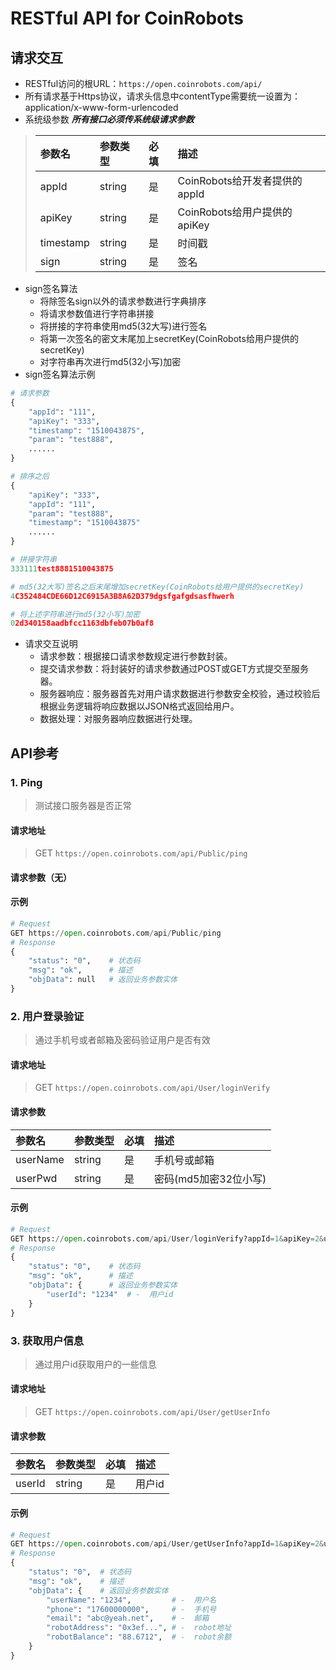 # RESTful API for CoinRobots
## 请求交互
- RESTful访问的根URL：`https://open.coinrobots.com/api/`
- 所有请求基于Https协议，请求头信息中contentType需要统一设置为：application/x-www-form-urlencoded
- 系统级参数 ***所有接口必须传系统级请求参数***
> |参数名|参数类型|必填|描述|
> |:-|:-|:-|:-|
> |appId|string|是|CoinRobots给开发者提供的appId|
> |apiKey|string|是|CoinRobots给用户提供的apiKey|
> |timestamp|string|是|时间戳|
> |sign|string|是|签名|
- sign签名算法
   - 将除签名sign以外的请求参数进行字典排序
   - 将请求参数值进行字符串拼接
   - 将拼接的字符串使用md5(32大写)进行签名
   - 将第一次签名的密文末尾加上secretKey(CoinRobots给用户提供的secretKey)
   - 对字符串再次进行md5(32小写)加密
- sign签名算法示例
```python
# 请求参数
{
	"appId": "111",
	"apiKey": "333",
	"timestamp": "1510043875",
	"param": "test888",
	......
}

# 排序之后
{
	"apiKey": "333",
	"appId": "111",
	"param": "test888",
	"timestamp": "1510043875"
	......
}

# 拼接字符串
333111test8881510043875

# md5(32大写)签名之后末尾增加secretKey(CoinRobots给用户提供的secretKey)
4C352484CDE66D12C6915A3B8A62D379dgsfgafgdsasfhwerh

# 将上述字符串进行md5(32小写)加密
02d340158aadbfcc1163dbfeb07b0af8
```
- 请求交互说明
   - 请求参数：根据接口请求参数规定进行参数封装。
   - 提交请求参数：将封装好的请求参数通过POST或GET方式提交至服务器。
   - 服务器响应：服务器首先对用户请求数据进行参数安全校验，通过校验后根据业务逻辑将响应数据以JSON格式返回给用户。
   - 数据处理：对服务器响应数据进行处理。

## API参考

### 1. Ping
> 测试接口服务器是否正常
#### 请求地址
> GET `https://open.coinrobots.com/api/Public/ping`
#### 请求参数（无）

#### 示例
```python
# Request
GET https://open.coinrobots.com/api/Public/ping
# Response
{
	"status": "0",    # 状态码
	"msg": "ok",      # 描述
	"objData": null   # 返回业务参数实体
}
```

### 2. 用户登录验证
> 通过手机号或者邮箱及密码验证用户是否有效
#### 请求地址
> GET `https://open.coinrobots.com/api/User/loginVerify`
#### 请求参数
|参数名|参数类型|必填|描述|
|:-|:-|:-|:-|
|userName|string|是|手机号或邮箱|
|userPwd|string|是|密码(md5加密32位小写)|

#### 示例
```python
# Request
GET https://open.coinrobots.com/api/User/loginVerify?appId=1&apiKey=2&userName=3&userPwd=4&timestamp=5&sign=6
# Response
{
	"status": "0",    # 状态码
	"msg": "ok",      # 描述
	"objData": {      # 返回业务参数实体
		"userId": "1234"  # -  用户id
	}
}
```

### 3. 获取用户信息
> 通过用户id获取用户的一些信息
#### 请求地址
> GET `https://open.coinrobots.com/api/User/getUserInfo`
#### 请求参数
|参数名|参数类型|必填|描述|
|:-|:-|:-|:-|
|userId|string|是|用户id|

#### 示例
```python
# Request
GET https://open.coinrobots.com/api/User/getUserInfo?appId=1&apiKey=2&userId=1234&timestamp=5&sign=6
# Response
{
	"status": "0",  # 状态码
	"msg": "ok",    # 描述
	"objData": {    # 返回业务参数实体
		"userName": "1234",         # -  用户名
		"phone": "17600000000",     # -  手机号
		"email": "abc@yeah.net",    # -  邮箱
		"robotAddress": "0x3ef...", # -  robot地址
		"robotBalance": "88.6712",  # -  robot余额
	}
}
```
